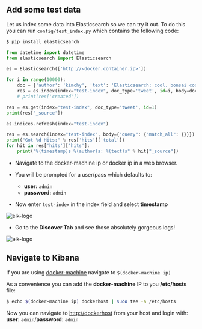 ## Add some test data

Let us index some data into Elasticsearch so we can try it out. To do this you can run `config/test_index.py` which contains the following code:

```bash
$ pip install elasticsearch
```

```python
from datetime import datetime
from elasticsearch import Elasticsearch

es = Elasticsearch(['http://<docker.container.ip>'])

for i in range(10000):
    doc = {'author': 'kimchy', 'text': 'Elasticsearch: cool. bonsai cool.', 'timestamp': datetime.now()}
    res = es.index(index="test-index", doc_type='tweet', id=i, body=doc)
    # print(res['created'])

res = es.get(index="test-index", doc_type='tweet', id=1)
print(res['_source'])

es.indices.refresh(index="test-index")

res = es.search(index="test-index", body={"query": {"match_all": {}}})
print("Got %d Hits:" % res['hits']['total'])
for hit in res['hits']['hits']:
    print("%(timestamp)s %(author)s: %(text)s" % hit["_source"])
```

-	Navigate to the docker-machine ip or docker ip in a web browser.
-	You will be prompted for a user/pass which defaults to:

	-	**user:** `admin`
	-	**password:** `admin`

-	Now enter `test-index` in the index field and select **timestamp**

![elk-logo](https://raw.githubusercontent.com/blacktop/docker-elk/master/docs/timestamp.png)

-	Go to the **Discover Tab** and see those absolutely gorgeous logs!

![elk-logo](https://raw.githubusercontent.com/blacktop/docker-elk/master/docs/discover.png)

## Navigate to Kibana

If you are using [docker-machine](https://docs.docker.com/machine/) navigate to `$(docker-machine ip)`

As a convenience you can add the **docker-machine** IP to you **/etc/hosts** file:

```bash
$ echo $(docker-machine ip) dockerhost | sudo tee -a /etc/hosts
```

Now you can navigate to [http://dockerhost](http://dockerhost) from your host and login with: **user:** `admin`/**password:** `admin`
